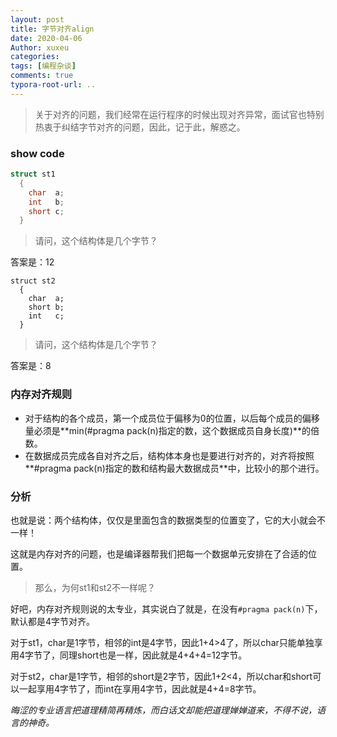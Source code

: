 ```yaml
---
layout: post
title: 字节对齐align
date: 2020-04-06
Author: xuxeu
categories: 
tags: [编程杂谈]
comments: true
typora-root-url: ..
---
```


>  关于对齐的问题，我们经常在运行程序的时候出现对齐异常，面试官也特别热衷于纠结字节对齐的问题，因此，记于此，解惑之。

### show code

```c
struct st1
  {
    char  a;
    int   b;
    short c;
  }
```

> 请问，这个结构体是几个字节？

答案是：12

```
struct st2
  {
    char  a;
    short b;
    int   c;
  }
```

> 请问，这个结构体是几个字节？

答案是：8

### 内存对齐规则

- 对于结构的各个成员，第一个成员位于偏移为0的位置，以后每个成员的偏移量必须是**min(#pragma pack(n)指定的数，这个数据成员自身长度)**的倍数。
- 在数据成员完成各自对齐之后，结构体本身也是要进行对齐的，对齐将按照**#pragma pack(n)指定的数和结构最大数据成员**中，比较小的那个进行。

### 分析

也就是说：两个结构体，仅仅是里面包含的数据类型的位置变了，它的大小就会不一样！

这就是内存对齐的问题，也是编译器帮我们把每一个数据单元安排在了合适的位置。

> 那么，为何st1和st2不一样呢？

好吧，内存对齐规则说的太专业，其实说白了就是，在没有`#pragma pack(n)`下，默认都是4字节对齐。

对于st1，char是1字节，相邻的int是4字节，因此1+4>4了，所以char只能单独享用4字节了，同理short也是一样，因此就是4+4+4=12字节。

对于st2，char是1字节，相邻的short是2字节，因此1+2<4，所以char和short可以一起享用4字节了，而int在享用4字节，因此就是4+4=8字节。

*晦涩的专业语言把道理精简再精炼，而白话文却能把道理婵婵道来，不得不说，语言的神奇。*
